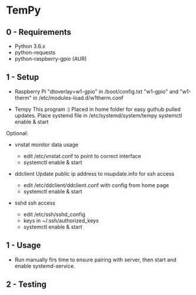 TemPy
=============================

0 - Requirements
-----------------------------
* Python 3.6.x
* python-requests
*  python-raspberry-gpio (AUR)

1 - Setup
-----------------------------
- Raspberry Pi
  "dtoverlay=w1-gpio" in /boot/config.txt
  "w1-gpio" and "w1-therm" in /etc/modules-load.d/w1therm.conf

- Tempy
  This program :) Placed in home folder for easy guthub pulled updates.
  Place systemd file in /etc/systemd/system/tempy
  systemctl enable & start

Optional:

- vnstat
  monitor data usage
  - edit /etc/vnstat.conf to point to correct interface
  - systemctl enable & start

- ddclient
  Update public ip address to nsupdate.info for ssh access
  - edit /etc/ddclient/ddclient.conf with config from home page
  - systemctl enable & start

- sshd
  ssh access
  - edit /etc/ssh/sshd_config
  - keys in ~/.ssh/authorized_keys
  - systemctl enable & start


1 - Usage
-----------------------------
- Run manually firs time to ensure pairing with server,
then start and enable systemd-service.

2 - Testing
-----------------------------
